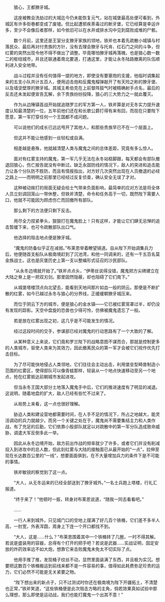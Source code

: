 　　狼心，王都獠牙城。

　　这座被教会洗劫过的大城迄今仍未能恢复元气，站在城堡最高处便可看到，外城区有许多街巷都变成了废墟。但比起遭邪疾荼毒过的断牙堡，它已经算是幸运许多，至少不会像后者那样，如今依旧可以在水井或排水沟中见到腐败成堆的尸骸。

　　数个月前，这里还是王室分支獠牙家族的领地，铁斧也本着先疏散小城镇与村落民众、最后再对付贵族的方针，没有去理会獠牙与托肯、红石门之间的斗争，但红雾的突然出现令他不得不做出了调整。毕竟哪怕獠牙城再落魄，也是狼心数一数二的枢纽城市，并且还联通着南北要道，打通这里，才能让永冬陆路撤离的队伍顺利进入安全地带。

　　战斗过程并没有任何值得一提的地方，即使没有要塞炮的支援，他临时调集起来的五支小队共计五百人，便用迫击炮和反魔鬼榴弹敲开了有天险之称的獠牙堡、以及墙坚壁厚的獠牙城。其城主希伯克在上前督阵鼓气时被精确射手点名，最后的反击还未发起便宣告瓦解，余下贵族纷纷投降，狼心的三大势力之一就此覆灭。

　　作为从边陲镇首战开始就追随罗兰的军方第一人，铁斧算是对无冬实力提升速度认知最清楚的一位，五年前他们还在和长歌公爵打得有来有回，而现在只要陛下愿意，第一军打穿任何一个王国都不成问题。

　　可以说他们的成长已远远甩开了其他人，和那些贵族早已不在一个层面上。

　　但这并不能让他感到一丝轻松或自满。

　　相差越是悬殊，他就越清楚人类与魔鬼之间的总体差距，究竟有多么惊人。

　　面对有红雾支持的魔鬼，第一军几乎无法在永冬站稳脚跟，每天都会有部队撤退回狼心，伤亡报告就没有中断过。缺乏永固防线的情况下，敌人的突进和追击能力让各个分队防不胜防，而且有情报指出，对方好几次突然出现在人员撤退的必经之路上——而明明之前那里已经经过反复侦查，确认安全无误了才对。

　　这种被动挨打的局面无疑会给士气带来负面影响，最简单的应对方法是将全体人员立刻调回笼山一带休整，但铁斧清楚，命令和任务高于一切，既然陛下需要人口，他就不可能因为顾虑伤亡而回撤所有部队。

　　那么剩下的方法便只剩下反击。

　　用尽全力捏紧拳头，狠狠打在魔鬼脸上！只有这样，才能让它们肆无忌惮的追击暂缓下来，也可令疏散部队出口气。

　　他选择的阻击地点便是獠牙城。

　　“魔鬼的防备似乎正在减弱。”布莱恩举着瞭望镜道。自从陛下开始调集兵力后，他便随首支船队从极南境赶到了沉池湾，和他一同调来的，还有一千五百名莫金族战士。这也是灰堡历史上第一支以整编形式征召的沙民部队。

　　“从永冬边境就开始了。”铁斧点点头，“伊蒂丝说得没错，魔鬼把方尖碑建立在大陆之脊上是一把双刃剑。那里固然隐蔽，却也阻碍了它们南下。”

　　从城堡塔楼顶点向北望去，能看到天地间那片如血一般的阴云。那便是不断扩散的红雾，如今已越过永冬与狼心的分界线，正缓缓朝獠牙城压来。

　　而位于阴云下方的城市，便是狼心的金水镇——它已被红雾笼罩过半，却仍没有发现的踪影。天空中盘旋的恐兽也少得可怜，仿佛被魔鬼遗忘了一般。

　　若是放在红雾出现之初，这几乎是不可能发生的情况。

　　经过这段时间的交手，参谋部已经对魔鬼的行动思路有了一个大致的了解。

　　从某种意义上来说，它们竟和罗兰陛下的战略意图不谋而合，那就是控制更多的人类城市，驱使人类来为其效力，因此撤离民众的第一军才会被它们视作优先打击目标。

　　为了尽可能快地侵占人类领地，它们往往会主动出击，利用堡垒型畸兽制造小范围的红雾区，使得部队可以像青蛙那样，轻装从一个地点快速移动至另一个地点，抢在红雾抵达前朝城市发起进攻。

　　但当永冬王国大部分土地落入魔鬼手中后，它们的推进速度有了明显的减退。这说明，随着地盘的扩大，敌人已经有些忙不过来了。

　　从局势上来看，这一点也很好理解。

　　胁迫人类和建设营地都需要时间，在人手不足的情况下，所占之地越大，能灵活调动的兵力就越少。而另一个关键之处在于，魔鬼尚不需要集结主力和人类作战，有了充足的后勤，它们依靠小股部队就足以对疏散中的第一军分队造成致命威胁，调遣大军反倒多此一举。

　　因此从永冬边境开始，敌方前出作战的频率就少了许多，或者它们并没有削减投入到进攻中的总人数，但此刻红雾与大陆的接触面已从最开始的“一点”，拉伸至现在长达数百公里的“一线”，想要面面俱到，在不大量增加兵力的条件下是不可能的事情。

　　铁斧敏锐的察觉到了这一点。

　　“大人，从无冬运来的已经全部送到了獠牙城外。”一名士兵跑上塔楼，行礼汇报道。

　　“终于来了！”他顿时一振，转身对布莱恩说道，“随我一同去看看吧。”

　　……

　　一行人来到城外，只见城门口的空地上摆满了好几百个铁桶，它们差不多半人高，一肘宽，外表浑圆，周身上下连一个开口都找不到。

　　“大人，这是……什么？”布莱恩围着其中一个铁桶转了几圈，一时不得其解。若说是盛装用的容器，总得有个打开的把手吧？若说是武器……实战证明，固定安放的炸药效率远不如大炮，想靠它来击败魔鬼未免太不切实际了点。

　　他用手推了推，发现桶子纹丝不动，显然里面装满了东西，并且极为实沉。想要把这数百个铁桶搬运到前线来都不是一件容易的事，值得如此耗费弥足珍贵的运力，它们必然不可能是无关紧要之物。

　　“陛下想出来的新点子，只不过测试时你还在极南境为陛下开疆拓土，不清楚也正常，”铁斧笑道，“这些铁桶便是此次阻击方略的主角，倘若效果真如试验中那么理想，那么即使是运动战，我们也能打魔鬼一个出其不意！”
